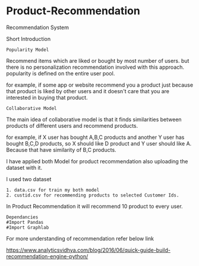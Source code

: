 # Product-Recommendation
Recommendation System

Short Introduction

    Popularity Model

 Recommend items which are liked or bought by most number of users. but there is no personalization recommendation involved with this approach.
 popularity is defined on the entire user pool.
 
 for example, if some app or website recommend you a product just because that product is liked by other users and it doesn't care that you are interested in buying that product.
 
    Collaborative Model
    
 The main idea of collaborative model is that it finds similarities between products of different users and recommend products.
 
 for example, if X user has bought A,B,C products and another Y user has bought B,C,D products, so X should like D product and Y user should like A. Because that have similarity of B,C products.
 
I have applied both Model for product recommendation also uploading the dataset with it.

I used two dataset

    1. data.csv for train my both model
    2. custid.csv for recommending products to selected Customer Ids.

In Product Recommendation it will recommend 10 product to every user.

    Dependancies
    #Import Pandas
    #Import Graphlab

For more understanding of recommendation refer below link

https://www.analyticsvidhya.com/blog/2016/06/quick-guide-build-recommendation-engine-python/
